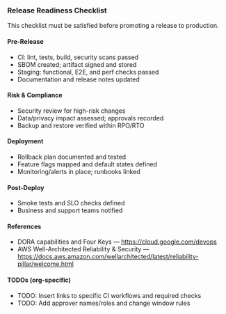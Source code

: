 ### Release Readiness Checklist

This checklist must be satisfied before promoting a release to production.

#### Pre-Release
- CI: lint, tests, build, security scans passed
- SBOM created; artifact signed and stored
- Staging: functional, E2E, and perf checks passed
- Documentation and release notes updated

#### Risk & Compliance
- Security review for high-risk changes
- Data/privacy impact assessed; approvals recorded
- Backup and restore verified within RPO/RTO

#### Deployment
- Rollback plan documented and tested
- Feature flags mapped and default states defined
- Monitoring/alerts in place; runbooks linked

#### Post-Deploy
- Smoke tests and SLO checks defined
- Business and support teams notified

#### References
- DORA capabilities and Four Keys — https://cloud.google.com/devops
- AWS Well-Architected Reliability & Security — https://docs.aws.amazon.com/wellarchitected/latest/reliability-pillar/welcome.html

#### TODOs (org-specific)
- TODO: Insert links to specific CI workflows and required checks
- TODO: Add approver names/roles and change window rules